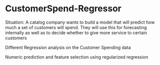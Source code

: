 # CustomerSpend-Regressor
Situation:
A catalog company wants to build a model that will predict how much a set of customers will 
spend. They will use this for forecasting internally as well as to decide whether to give more 
service to certain customers

Different Regression analysis on the Customer Spending data

Numeric prediction and feature selection using regularized regression
